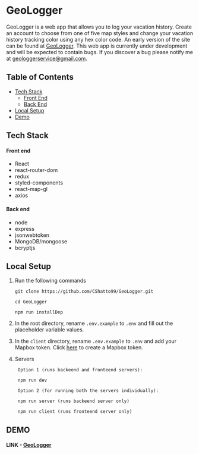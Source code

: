 # GeoLogger

GeoLogger is a web app that allows you to log your vacation history. Create an account to choose from one of five map styles and change your vacation history tracking color using any hex color code. An early version of the site can be found at [GeoLogger](https://geo-logger.herokuapp.com). This web app is currently under development and will be expected to contain bugs. If you discover a bug please notify me at geologgerservice@gmail.com.

## Table of Contents

- [Tech Stack](#tech-stack)
  - [Front End](#front-end)
  - [Back End](#back-end)
- [Local Setup](#local-setup)
- [Demo](#demo)

## Tech Stack

#### Front end

- React
- react-router-dom
- redux
- styled-components
- react-map-gl
- axios

#### Back end

- node
- express
- jsonwebtoken
- MongoDB/mongoose
- bcryptjs

## Local Setup

1. Run the following commands

   ```
   git clone https://github.com/CShatto99/GeoLogger.git

   cd GeoLogger

   npm run installDep
   ```

2. In the root directory, rename `.env.example` to `.env` and fill out the placeholder variable values.
3. In the `client` directory, rename `.env.example` to `.env` and add your Mapbox token. Click [here](https://docs.mapbox.com/help/how-mapbox-works/access-tokens/) to create a Mapbox token.
4. Servers

   ```
    Option 1 (runs backeend and fronteend servers):

    npm run dev

    Option 2 (for running both the servers individually):

    npm run server (runs backeend server only)

    npm run client (runs fronteend server only)
   ```

## DEMO

#### LINK - [GeoLogger](https://geo-logger.herokuapp.com)
